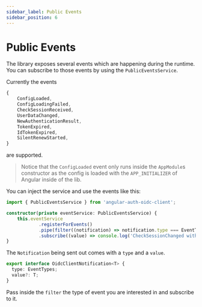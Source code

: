 ```yaml
---
sidebar_label: Public Events
sidebar_position: 6
---
```


# Public Events

The library exposes several events which are happening during the runtime. You can subscribe to those events by using the `PublicEventsService`.

Currently the events

```ts
{
    ConfigLoaded,
    ConfigLoadingFailed,
    CheckSessionReceived,
    UserDataChanged,
    NewAuthenticationResult,
    TokenExpired,
    IdTokenExpired,
    SilentRenewStarted,
}
```

are supported.

> Notice that the `ConfigLoaded` event only runs inside the `AppModule`s constructor as the config is loaded with the `APP_INITIALIZER` of Angular inside of the lib.

You can inject the service and use the events like this:

```ts
import { PublicEventsService } from 'angular-auth-oidc-client';

constructor(private eventService: PublicEventsService) {
    this.eventService
            .registerForEvents()
            .pipe(filter((notification) => notification.type === EventTypes.CheckSessionReceived))
            .subscribe((value) => console.log('CheckSessionChanged with value ', value));
}
```

The `Notification` being sent out comes with a `type` and a `value`.

```ts
export interface OidcClientNotification<T> {
  type: EventTypes;
  value?: T;
}
```

Pass inside the `filter` the type of event you are interested in and subscribe to it.
